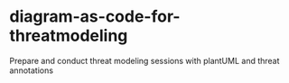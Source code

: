 # diagram-as-code-for-threatmodeling
Prepare and conduct threat modeling sessions with plantUML and threat annotations
